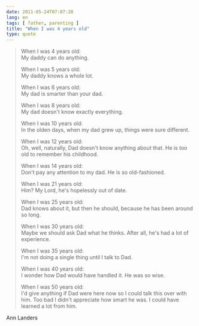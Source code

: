 ```yaml
---
date: 2011-05-24T07:07:28
lang: en
tags: [ father, parenting ]
title: "When I was 4 years old"
type: quote
---
```


> When I was 4 years old:\
> My daddy can do anything.
>
> When I was 5 years old:\
> My daddy knows a whole lot.
>
> When I was 6 years old:\
> My dad is smarter than your dad.
>
> When I was 8 years old:\
> My dad doesn't know exactly everything.
>
> When I was 10 years old:\
> In the olden days, when my dad grew up, things were sure different.
>
> When I was 12 years old:\
> Oh, well, naturally, Dad doesn't know anything about that. He is too
> old to remember his childhood.
>
> When I was 14 years old:\
> Don't pay any attention to my dad. He is so old-fashioned.
>
> When I was 21 years old:\
> Him? My Lord, he's hopelessly out of date.
>
> When I was 25 years old:\
> Dad knows about it, but then he should, because he has been around so
> long.
>
> When I was 30 years old:\
> Maybe we should ask Dad what he thinks. After all, he's had a lot of
> experience.
>
> When I was 35 years old:\
> I'm not doing a single thing until I talk to Dad.
>
> When I was 40 years old:\
> I wonder how Dad would have handled it. He was so wise.
>
> When I was 50 years old:\
> I'd give anything if Dad were here now so I could talk this over with
> him. Too bad I didn't appreciate how smart he was. I could have
> learned a lot from him.

Ann Landers

